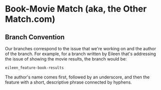 # Book-Movie Match (aka, the Other Match.com)

## Branch Convention

Our branches correspond to the issue that we're working on and the author of the branch. For example, for a branch written by Eileen that's addressing the issue of showing the movie results, the branch would be:

```md
eileen_feature-book-results
```

The author's name comes first, followed by an underscore, and then the feature with a short, descriptive phrase connected by hyphens.
